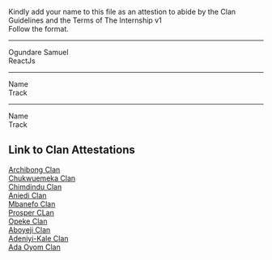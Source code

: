 Kindly add your name to this file as an attestion to abide by the Clan Guidelines and the Terms of The Internship v1
<br/> Follow the format.<br/> 
___
Ogundare Samuel <br/>
ReactJs
___
Name <br/>
Track
___
Name <br/>
Track

## Link to Clan Attestations
[Archibong Clan](Archibong-Clan.md) <br/>
[Chukwuemeka Clan](Chukwuemeka-Clan.md) <br/>
[Chimdindu Clan](Chimdindu-Clan.md) <br/>
[Aniedi Clan](Aniedi-Clan.md) <br/>
[Mbanefo Clan](Mbanefo-Clan.md) <br/>
[Prosper CLan](Prosper-Clan.md)<br/>
[Opeke Clan](Opeke-Clan.md) <br/>
[Aboyeji Clan](Aboyeji-Clan.md)<br/>
[Adeniyi-Kale Clan](Adeniyi-Kale-Clan.md) <br/>
[Ada Oyom Clan](Chukwuemeka-Clan.md) <br/>
